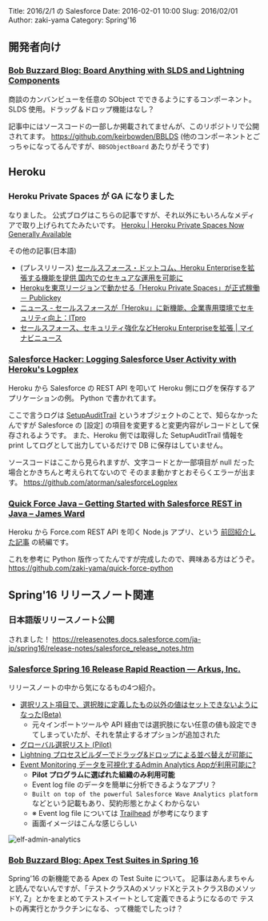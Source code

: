 Title: 2016/2/1 の Salesforce
Date: 2016-02-01 10:00
Slug: 2016/02/01
Author: zaki-yama
Category: Spring'16


## 開発者向け




### [Bob Buzzard Blog: Board Anything with SLDS and Lightning Components](http://bobbuzzard.blogspot.jp/2016/01/board-anything-with-slds-and-lightning.html)

商談のカンバンビューを任意の SObject でできるようにするコンポーネント。
SLDS 使用。ドラッグ＆ドロップ機能はなし？

記事中にはソースコードの一部しか掲載されてませんが、このリポジトリで公開されてます。
https://github.com/keirbowden/BBLDS
(他のコンポーネントとごっちゃになってるんですが、`BBSObjectBoard` あたりがそうです)

## Heroku

### Heroku Private Spaces が GA になりました

なりました。
公式ブログはこちらの記事ですが、それ以外にもいろんなメディアで取り上げられてたみたいです。
[Heroku | Heroku Private Spaces Now Generally Available](https://blog.heroku.com/archives/2016/1/26/heroku_private_spaces_are_now_generally_available_within_heroku_enterprise)

その他の記事(日本語)
- (プレスリリース) [セールスフォース・ドットコム、Heroku Enterpriseを拡張する機能を提供 国内でのセキュアな運用を可能に](http://www.salesforce.com/jp/company/news-press/press-releases/2016/01/160127.jsp)
- [Herokuを東京リージョンで動かせる「Heroku Private Spaces」が正式稼働 － Publickey](http://www.publickey1.jp/blog/16/herokuheroku_private_spaces.html)
- [ニュース - セールスフォースが「Heroku」に新機能、企業専用環境でセキュリティ向上：ITpro](http://itpro.nikkeibp.co.jp/atcl/news/16/012800294/?utm_source=twitterfeed&utm_medium=twitter)
- [セールスフォース、セキュリティ強化などHeroku Enterpriseを拡張 | マイナビニュース](http://news.mynavi.jp/news/2016/01/28/396/)


### [Salesforce Hacker: Logging Salesforce User Activity with Heroku's Logplex](http://www.salesforcehacker.com/2016/01/logging-salesforce-user-activity-with.html)

Heroku から Salesforce の REST API を叩いて Heroku 側にログを保存するアプリケーションの例。
Python で書かれてます。

ここで言うログは [SetupAuditTrail](https://developer.salesforce.com/docs/atlas.en-us.api.meta/api/sforce_api_objects_setupaudittrail.htm) というオブジェクトのことで、知らなかったんですが Salesforce の [設定] の項目を変更すると変更内容がレコードとして保存されるようです。
また、Heroku 側では取得した SetupAuditTrail 情報を print してログとして出力しているだけで DB に保存はしていません。

ソースコードはここから見られますが、文字コードとか一部項目が null だった場合とかきちんと考えられてないので
そのまま動かすとおそらくエラーが出ます。
https://github.com/atorman/salesforceLogplex


### [Quick Force Java – Getting Started with Salesforce REST in Java – James Ward](http://www.jamesward.com/2016/01/26/quick-force-java-getting-started-with-salesforce-rest-in-java)

Heroku から Force.com REST API を叩く Node.js アプリ、という [前回紹介した記事](http://www.jamesward.com/2016/01/13/salesforce-rest-apis-from-zero-to-cloud-to-local-dev-in-minutes) の続編です。

これを参考に Python 版作ってたんですが完成したので、興味ある方はどうぞ。
https://github.com/zaki-yama/quick-force-python


## Spring'16 リリースノート関連

### 日本語版リリースノート公開

されました！
https://releasenotes.docs.salesforce.com/ja-jp/spring16/release-notes/salesforce_release_notes.htm

### [Salesforce Spring 16 Release Rapid Reaction — Arkus, Inc.](http://www.arkusinc.com/archive/2016/salesforce-spring-16-release-rapid-reaction)

リリースノートの中から気になるもの4つ紹介。

- [選択リスト項目で、選択肢に定義したもの以外の値はセットできないようになった(Beta)](http://docs.releasenotes.salesforce.com/en-us/spring16/release-notes/rn_forcecom_general_restricted_picklists_beta.htm)
    - 元々インポートツールや API 経由では選択肢にない任意の値も設定できてしまっていたが、それを禁止するオプションが追加された
- [グローバル選択リスト (Pilot)](http://docs.releasenotes.salesforce.com/en-us/spring16/release-notes/rn_forcecom_general_global_picklists_open_pilot.htm)
- [Lightning プロセスビルダーでドラッグ&ドロップによる並べ替えが可能に](http://docs.releasenotes.salesforce.com/en-us/spring16/release-notes/rn_forcecom_process_reorder_criteria.htm)
- [Event Monitoring データを可視化するAdmin Analytics Appが利用可能に?](http://docs.releasenotes.salesforce.com/en-us/spring16/release-notes/rn_forcecom_monitoring_wave.htm)
    - **Pilot プログラムに選ばれた組織のみ利用可能**
    - Event log file のデータを簡単に分析できるようなアプリ？
    - `Built on top of the powerful Salesforce Wave Analytics platform` などという記載もあり、契約形態とかよくわからない
    - ※ Event log file については [Trailhead](https://developer.salesforce.com/trailhead/ja/module/event_monitoring) が参考になります
    - 画面イメージはこんな感じらしい

![elf-admin-analytics]({filename}/images/2016-02-01/elf-admin-analytics.png)

### [Bob Buzzard Blog: Apex Test Suites in Spring 16](http://bobbuzzard.blogspot.co.uk/2016/01/test-suites-in-spring-16.html)

Spring'16 の新機能である Apex の Test Suite について。
記事はあんまちゃんと読んでないんですが、「テストクラスAのメソッドXとテストクラスBのメソッドY, Z」とかをまとめてテストスイートとして定義できるようになるので
テストの再実行とかラクチンになる、って機能でしたっけ？





